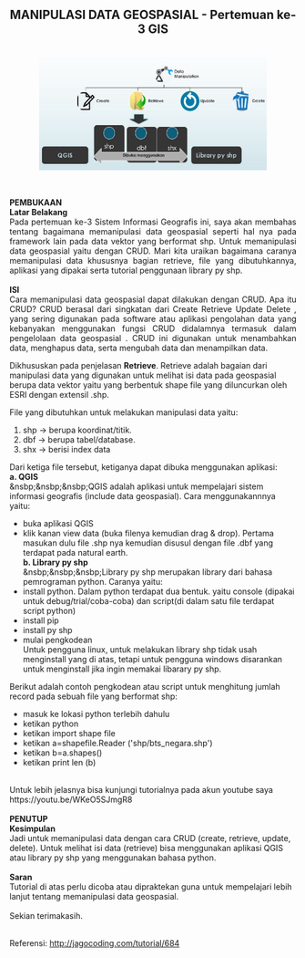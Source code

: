 <h2 align="center">MANIPULASI DATA GEOSPASIAL - Pertemuan ke-3 GIS<br></h2>
<p align="center">
<br>
<img src="../../img/pertemuan3.jpg" width="400" height="200">
</p><br>
<p align="justify"> 
<strong>PEMBUKAAN</strong><br>
<b>Latar Belakang </b><br>
Pada pertemuan ke-3 Sistem Informasi Geografis ini, saya akan membahas tentang bagaimana memanipulasi data geospasial seperti hal nya pada framework lain pada data vektor yang berformat shp. Untuk memanipulasi data geospasial yaitu dengan CRUD. Mari kita uraikan bagaimana caranya memanipulasi data khususnya bagian retrieve, file yang dibutuhkannya, aplikasi yang dipakai serta tutorial penggunaan library py shp.<br>
<br>
<strong>ISI</strong><br>
Cara memanipulasi data geospasial dapat dilakukan dengan CRUD. Apa itu CRUD? CRUD berasal dari singkatan dari Create Retrieve Update Delete , yang sering digunakan pada software atau aplikasi pengolahan data yang kebanyakan menggunakan fungsi CRUD didalamnya termasuk dalam pengelolaan data geospasial . CRUD ini digunakan untuk menambahkan data, menghapus data, serta mengubah data dan menampilkan data.<br>

Dikhususkan pada penjelasan <b>Retrieve</b>. Retrieve adalah bagaian dari manipulasi data yang digunakan untuk melihat isi data pada geospasial berupa data vektor yaitu yang berbentuk shape file yang diluncurkan oleh ESRI dengan extensil .shp.<br>

File yang dibutuhkan untuk melakukan manipulasi data yaitu:<br>
1. shp -> berupa koordinat/titik.<br>
2. dbf -> berupa tabel/database.<br>
3. shx -> berisi index data<br>

Dari ketiga file tersebut, ketiganya dapat dibuka menggunakan aplikasi:<br>
<b>a. QGIS</b> <br>
&nsbp;&nsbp;&nsbp;QGIS adalah aplikasi untuk mempelajari sistem informasi geografis (include data geospasial). Cara menggunakannnya yaitu:<br>
- buka aplikasi QGIS<br>
- klik kanan view data (buka filenya kemudian drag & drop). Pertama masukan dulu file .shp nya kemudian disusul dengan file .dbf yang terdapat pada natural earth.<br>
<b>b. Library py shp</b><br>
&nsbp;&nsbp;&nsbp;Library py shp merupakan library dari bahasa pemrograman python. Caranya yaitu:<br>
- install python. Dalam python terdapat dua bentuk. yaitu console (dipakai untuk debug/trial/coba-coba) dan script(di dalam satu file terdapat script python)<br>
- install pip<br>
- install py shp<br>
- mulai pengkodean<br>
Untuk pengguna linux, untuk melakukan library shp tidak usah menginstall yang di atas, tetapi untuk pengguna windows disarankan untuk menginstall jika ingin memakai libarary py shp.<br>

Berikut adalah contoh pengkodean atau script untuk menghitung jumlah record pada sebuah file yang berformat shp:<br>
- masuk ke lokasi python terlebih dahulu<br>
- ketikan python<br>
- ketikan import shape file<br>
- ketikan a=shapefile.Reader ('shp/bts_negara.shp')<br>
- ketikan b=a.shapes()<br>
- ketikan print len (b)<br>
<br>
Untuk lebih jelasnya bisa kunjungi tutorialnya pada akun youtube saya https://youtu.be/WKeO5SJmgR8<br>

<br>
<strong>PENUTUP</strong><br>
<strong>Kesimpulan</strong><br>
Jadi untuk memanipulasi data dengan cara CRUD (create, retrieve, update, delete). Untuk melihat isi data (retrieve) bisa menggunakan aplikasi QGIS atau library py shp yang menggunakan bahasa python. <br>
<br>
<strong>Saran</strong><br>
Tutorial di atas perlu dicoba atau dipraktekan guna untuk mempelajari lebih lanjut tentang memanipulasi data geospasial.<br>
<br>
Sekian terimakasih.<br>
<br>

Referensi: http://jagocoding.com/tutorial/684
</p>



